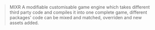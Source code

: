 >MIXR
A modifiable customisable game engine which takes different third party code and compiles it into one complete game, different packages' code can be mixed and matched, overriden and new assets added.
